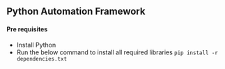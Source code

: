 ## Python Automation Framework

#### Pre requisites
- Install Python
- Run the below command to install all required libraries
```pip install -r dependencies.txt```